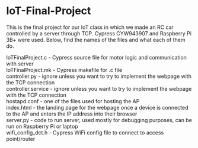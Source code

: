 # IoT-Final-Project

This is the final project for our IoT class in which we made an RC car controlled by a server through TCP. 
Cypress CYW943907 and Raspberry Pi 3B+ were used.
Below, find the names of the files and what each of them do.

IoTFinalProject.c - Cypress source file for motor logic and communication with server  
IoTFinalProject.mk - Cypress makefile for .c file  
controller.py - ignore unless you want to try to implement the webpage with the TCP connection  
controller.service - ignore unless you want to try to implement the webpage with the TCP connection   
hostapd.conf - one of the files used for hosting the AP  
index.html - the landing page for the webpage once a device is connected to the AP and enters the IP address into their browser  
server.py - code to run server, used mostly for debugging purposes, can be run on Raspberry Pi or laptop  
wifi_config_dct.h - Cypress WiFi config file to connect to access point/router  
